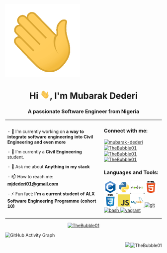 <!--![MasterHead](https://blog.bit.ai/wp-content/uploads/2018/09/How-to-Embed-GitHub-Gists-in-Your-Documents-Blog-Banner.png)-->
![MDederi_banner](wave.gif)
<h1 align="center">Hi <img src="https://github.com/TheBubble01/TheBubble01/blob/main/wave.gif" width="30px">, I'm Mubarak Dederi</h1>
<h3 align="center">A passionate Software Engineer from Nigeria</h3>
<!--<img align= "right" alt="Coding" width="375" src="https://cdn.dribbble.com/users/1162077/screenshots/3848914/media/320984a9ca58b3c73274c9259ecf6de8.gif">-->

<table>
  <tr>
    <td>
      <p>- 🔭 I’m currently working on <b> a way to integrate software engineering into Civil Engineering and even more</b></p>
      <p>- 🌱 I’m currently a <b>Civil Engineering</b> student.</p>
      <p>- 💬 Ask me about <b>Anything in my stack</b></p>
      <p>- 📫 How to reach me: <b><a href=mailto: mjdederi01@gmail.com alt=email>mjdederi01@gmail.com</a></b></p>
      <p>- ⚡ Fun fact: <b>I'm a current student of ALX Software Engineering Programme (cohort 10)</b></p>
    </td>
    <td>
      <h3 align="left">Connect with me:</h3>
      <p align="left">
      <a href="https://linkedin.com/in/mubarak-dederi" target="blank"><img align="center" src="https://raw.githubusercontent.com/rahuldkjain/github-profile-readme-generator/master/src/images/icons/Social/linked-in-alt.svg" alt="mubarak-dederi" height="30" width="40" /></a>
      <a href="https://twitter.com/mji_dederi" target="blank"><img align="center" src="https://raw.githubusercontent.com/rahuldkjain/github-profile-readme-generator/master/src/images/icons/Social/twitter.svg" alt="TheBubble01" height="30" width="40" /></a>
      <a href="https://fb.com/mubarak_dederi" target="blank"><img align="center" src="https://raw.githubusercontent.com/rahuldkjain/github-profile-readme-generator/master/src/images/icons/Social/facebook.svg" alt="TheBubble01" height="30" width="40" /></a>
      <a href="https://instagram.com/mubarak-dederi" target="blank"><img align="center" src="https://raw.githubusercontent.com/rahuldkjain/github-profile-readme-generator/master/src/images/icons/Social/instagram.svg" alt="TheBubble01" height="30" width="40" /></a>
      </p>
      <h3 align="left">Languages and Tools:</h3>
      <p align="left"> 
      <a href="https://www.cprogramming.com/" target="_blank" rel="noreferrer"> <img src="https://raw.githubusercontent.com/devicons/devicon/master/icons/c/c-original.svg" alt="c" width="40" height="40"/> </a>
      <a href="https://www.python.org" target="_blank" rel="noreferrer"> <img src="https://raw.githubusercontent.com/devicons/devicon/master/icons/python/python-original.svg" alt="python" width="40" height="40"/> </a> 
      <a href="https://nodejs.org" target="_blank" rel="noreferrer"> <img src="https://raw.githubusercontent.com/devicons/devicon/master/icons/nodejs/nodejs-original-wordmark.svg" alt="nodejs" width="40" height="40"/> </a> 
      <a href="https://www.w3.org/html/" target="_blank" rel="noreferrer"> <img src="https://raw.githubusercontent.com/devicons/devicon/master/icons/html5/html5-original-wordmark.svg" alt="html5" width="40" height="40"/> </a> 
      <a href="https://www.w3schools.com/css/" target="_blank" rel="noreferrer"> <img src="https://raw.githubusercontent.com/devicons/devicon/master/icons/css3/css3-original-wordmark.svg" alt="css3" width="40" height="40"/> </a> 
      <a href="https://developer.mozilla.org/en-US/docs/Web/JavaScript" target="_blank" rel="noreferrer"> <img src="https://raw.githubusercontent.com/devicons/devicon/master/icons/javascript/javascript-original.svg" alt="javascript" width="40" height="40"/> </a> 
      <a href="https://www.mysql.com/" target="_blank" rel="noreferrer"> <img src="https://raw.githubusercontent.com/devicons/devicon/master/icons/mysql/mysql-original-wordmark.svg" alt="mysql" width="40" height="40"/> </a> 
      <a href="https://git-scm.com/" target="_blank" rel="noreferrer"> <img src="https://www.vectorlogo.zone/logos/git-scm/git-scm-icon.svg" alt="git" width="40" height="40"/> </a>
      <a href="https://www.gnu.org/software/bash/" target="_blank" rel="noreferrer"> <img src="https://www.vectorlogo.zone/logos/gnu_bash/gnu_bash-icon.svg" alt="bash" width="40" height="40"/> </a>  
      <a href="https://www.vagrantup.com/" target="_blank" rel="noreferrer"> <img src="https://www.vectorlogo.zone/logos/vagrantup/vagrantup-icon.svg" alt="vagrant" width="40" height="40"/> </a> 
      </p>    
    </td>
  </tr>
</table>

<p align="center"> <a href="https://twitter.com/mji_dederi" target="blank"><img src="https://img.shields.io/twitter/follow/mji_dederi?logo=twitter&style=for-the-badge" alt="TheBubble01" /></a> </p>

<!--
## My Github Stats:

<table>
  <tr>
    <td>
       <a href="https://github.com/MDederi"><img alt="Ayomide Suara's Github Stats" src="https://github-readme-stats.vercel.app/api?username=MDederi&show_icons=true&count_private=true&theme=react&hide_border=true&bg_color=1d2a3a" /></a>
    </td>
    <td>
       <a href="http://www.github.com/MDederi"><img src="https://github-readme-streak-stats.herokuapp.com/?user=MDederi&stroke=ffffff&background=1d2a3a&ring=5BCDEC&fire=5BCDEC&currStreakNum=ffffff&currStreakLabel=5BCDEC&sideNums=ffffff&sideLabels=ffffff&dates=ffffff&hide_border=true" /></a>
    </td>
    <td>
      <a href="https://github.com/MDederi"><img alt="Mubarak Dederi's Top Languages" src="https://github-readme-stats.vercel.app/api/top-langs/?username=MDederi&langs_count=6&count_private=true&layout=compact&theme=react&hide_border=true&bg_color=1d2a3a"/></a>
    </td>
  </tr>
</table> -->

![GitHub Activity Graph](https://activity-graph.herokuapp.com/graph?username=TheBubble01&bg_color=1d2a3a&color=5BCDEC&line=5BCDEC&point=FFFFFF&hide_border=true)

<p align="right"> <img src="https://media.giphy.com/media/WUlplcMpOCEmTGBtBW/giphy.gif" width="30"><img src="https://komarev.com/ghpvc/?username=TheBubble01&label=Profile%20views&color=0e75b6&style=flat" alt="TheBubble01" /> </p>


<!--
<p><img align="left" src="https://github-readme-stats.vercel.app/api/top-langs?username=TheBubble01&show_icons=true&locale=en&layout=compact" alt="TheBubble01" /></p>
<p>&nbsp;<img align="center" src="https://github-readme-stats.vercel.app/api?username=TheBubble01&show_icons=true&locale=en" alt="TheBubble01" /></p>
<p><img align="center" src="https://github-readme-streak-stats.herokuapp.com/?user=TheBubble01&" alt="TheBubble01" /></p>
-->
